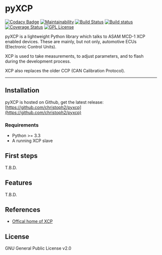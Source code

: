 
pyXCP
=====

[![Codacy Badge](https://api.codacy.com/project/badge/Grade/3883e9c8dea24ab49121c402d44c656b)](https://www.codacy.com/app/cpu12-gems/pyxcp?utm_source=github.com&amp;utm_medium=referral&amp;utm_content=christoph2/pyxcp&amp;utm_campaign=Badge_Grade)
[![Maintainability](https://api.codeclimate.com/v1/badges/4c639f3695f2725e392a/maintainability)](https://codeclimate.com/github/christoph2/pyxcp/maintainability)
[![Build Status](https://travis-ci.org/christoph2/pyxcp.svg)](https://travis-ci.org/christoph2/pyxcp)
[![Build status](https://ci.appveyor.com/api/projects/status/r00l4i4co095e9ht?svg=true)](https://ci.appveyor.com/project/christoph2/pyxcp)
[![Coverage Status](https://coveralls.io/repos/github/christoph2/pyxcp/badge.svg?branch=master)](https://coveralls.io/github/christoph2/pyxcp?branch=master)
[![GPL License](http://img.shields.io/badge/license-GPL-blue.svg)](http://opensource.org/licenses/GPL-2.0)



pyXCP is a lightweight Python library which talks to ASAM MCD-1 XCP enabled devices.
These are mainly, but not only, automotive ECUs (Electronic Control Units).

XCP is used to take measurements, to adjust parameters, and to flash during the development process.

XCP also replaces the older CCP (CAN Calibration Protocol).


---

## Installation

pyXCP is hosted on Github, get the latest release: [https://github.com/christoph2/pyxcp](https://github.com/christoph2/pyxcp)

### Requirements

- Python >= 3.3
- A running XCP slave

## First steps

T.B.D.

## Features

T.B.D.


## References

- [Offical home of XCP](https://www.asam.net/standards/detail/mcd-1-xcp/)



## License

GNU General Public License v2.0




